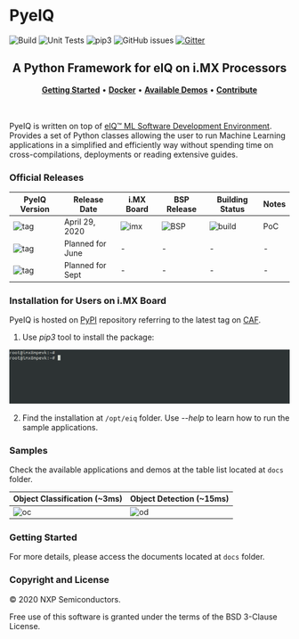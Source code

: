 # PyeIQ

![Build][workflow-build]
![Unit Tests][workflow-tests]
![pip3][eiqpackage]
![GitHub issues][license]
[![Gitter][gitter-image]][gitter-url]

<h2 align="center">
  A Python Framework for eIQ on i.MX Processors
</h2>

<div align="center">
  <a href="docs/Getting_Started_with_PyeIQ.md"><b>Getting Started</b></a> •
  <a href="docs/Docker.md"><b>Docker</b></a> •
  <a href="docs/Tables.md"><b>Available Demos</b></a> •
  <a href="docs/Contribute.md"><b>Contribute</b></a>
</div>

<br>
<br>

PyeIQ is written on top of [eIQ™ ML Software Development Environment][eiq]. Provides
a set of Python classes allowing the user to run Machine Learning applications in
a simplified and efficiently way without spending time on cross-compilations,
deployments or reading extensive guides.

### Official Releases

| **PyeIQ Version**     | **Release Date** | **i.MX Board** | **BSP Release** | **Building Status** | **Notes** |
|-----------------------|------------------|----------------|-----------------|---------------------|-----------|
| ![tag][tag_v1]        | April 29, 2020   | ![imx][boards] | ![BSP][release] | ![build][passing]   | PoC       |
| ![tag][tag_v2]        | Planned for June | -              | -               | -                   | -         |
| ![tag][tag_v3]        | Planned for Sept | -              | -               | -                   | -         |

### Installation for Users on i.MX Board

PyeIQ is hosted on [PyPI][pypirepo] repository referring to the latest tag on [CAF][pypicaf].

1. Use _pip3_ tool to install the package:

 ![PyPI](docs/media/pypieiq.gif)

2. Find the installation at `/opt/eiq` folder. Use *--help* to learn how to run the sample applications.

### Samples

Check the available applications and demos at the table list located at `docs` folder.

| Object Classification (~3ms)   | Object Detection (~15ms)  |
|-------------------------------|--------------------------|
| ![oc](docs/media/car_classification.gif)  | ![od](docs/media/car_detection.gif) |

### Getting Started

For more details, please access the documents located at `docs` folder.

### Copyright and License

© 2020 NXP Semiconductors.

Free use of this software is granted under the terms of the BSD 3-Clause License.

[eiq]: https://www.nxp.com/design/software/development-software/eiq-ml-development-environment:EIQ
[workflow-build]: https://github.com/diegohdorta/pyeiq/workflows/Build/badge.svg
[workflow-tests]: https://github.com/diegohdorta/pyeiq/workflows/Unit%20Tests/badge.svg
[eiqpackage]: https://img.shields.io/badge/pip3%20install-eiq-green
[pypirepo]: https://pypi.org/project/eiq/#description
[pypicaf]: https://source.codeaurora.org/external/imxsupport/pyeiq/
[license]: https://img.shields.io/badge/License-BSD%203--Clause-blue
[gitter-url]: https://gitter.im/pyeiq-imx/community?utm_source=badge&utm_medium=badge&utm_campaign=pr-badge
[gitter-image]: https://badges.gitter.im/pyeiq-imx/community.svg
[boards]: https://img.shields.io/badge/-8QM%2C%208MPlus-lightgrey
[release]: https://img.shields.io/badge/-5.4.3__2.0.0-blueviolet
[tag_v1]: https://img.shields.io/badge/-v1.0.0-blue
[tag_v2]: https://img.shields.io/badge/-v2.0.0-blue
[tag_v3]: https://img.shields.io/badge/-v3.0.0-blue
[passing]: https://img.shields.io/badge/Build-passing-success
